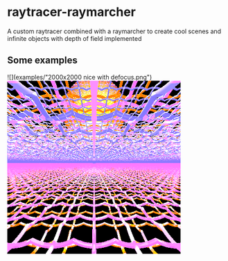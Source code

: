 # raytracer-raymarcher
A custom raytracer combined with a raymarcher to create cool scenes and infinite objects with depth of field implemented

## Some examples
![](examples/"2000x2000 nice with defocus.png")
![](examples/neon.png)



